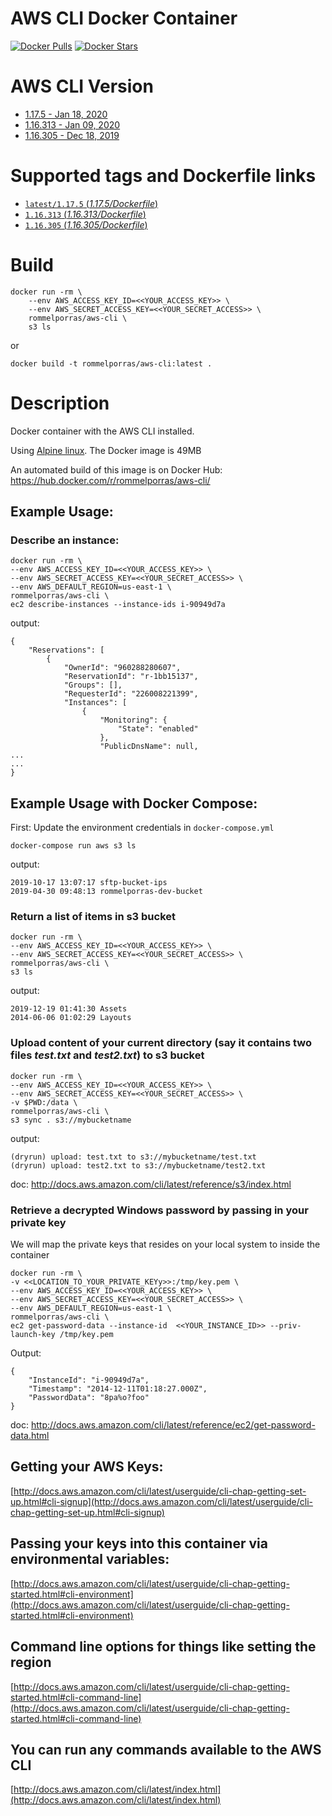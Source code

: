# AWS CLI Docker Container
[![Docker Pulls](https://img.shields.io/docker/pulls/rommelporras/aws-cli.svg)](https://hub.docker.com/r/rommelporras/aws-cli/)
[![Docker Stars](https://img.shields.io/docker/stars/rommelporras/aws-cli.svg)](https://hub.docker.com/r/rommelporras/aws-cli/)

# AWS CLI Version

* [1.17.5 - Jan 18, 2020](https://github.com/aws/aws-cli/releases/tag/1.17.5)
* [1.16.313 - Jan 09, 2020](https://github.com/aws/aws-cli/releases/tag/1.16.313)
* [1.16.305 - Dec 18, 2019](https://github.com/aws/aws-cli/releases/tag/1.16.305)

# Supported tags and Dockerfile links

- [`latest/1.17.5` (*1.17.5/Dockerfile*)](https://github.com/rommelporras/aws-cli/tree/master/1.17.5)
- [`1.16.313` (*1.16.313/Dockerfile*)](https://github.com/rommelporras/aws-cli/tree/master/1.16.313)
- [`1.16.305` (*1.16.305/Dockerfile*)](https://github.com/rommelporras/aws-cli/tree/master/1.16.305)

# Build
```
docker run -rm \
    --env AWS_ACCESS_KEY_ID=<<YOUR_ACCESS_KEY>> \
    --env AWS_SECRET_ACCESS_KEY=<<YOUR_SECRET_ACCESS>> \
    rommelporras/aws-cli \
    s3 ls
```
or
```
docker build -t rommelporras/aws-cli:latest .
```
# Description

Docker container with the AWS CLI installed.

Using [Alpine linux](https://hub.docker.com/_/alpine/). The Docker image is 49MB

An automated build of this image is on Docker Hub: https://hub.docker.com/r/rommelporras/aws-cli/

## Example Usage:

### Describe an instance:

    docker run -rm \
    --env AWS_ACCESS_KEY_ID=<<YOUR_ACCESS_KEY>> \
    --env AWS_SECRET_ACCESS_KEY=<<YOUR_SECRET_ACCESS>> \
    --env AWS_DEFAULT_REGION=us-east-1 \
    rommelporras/aws-cli \
    ec2 describe-instances --instance-ids i-90949d7a

output:

    {
        "Reservations": [
            {
                "OwnerId": "960288280607",
                "ReservationId": "r-1bb15137",
                "Groups": [],
                "RequesterId": "226008221399",
                "Instances": [
                    {
                        "Monitoring": {
                            "State": "enabled"
                        },
                        "PublicDnsName": null,
    ...
    ...
    }

## Example Usage with Docker Compose:
First: Update the environment credentials in `docker-compose.yml`

`docker-compose run aws s3 ls`

output:

    2019-10-17 13:07:17 sftp-bucket-ips
    2019-04-30 09:48:13 rommelporras-dev-bucket



### Return a list of items in s3 bucket

    docker run -rm \
    --env AWS_ACCESS_KEY_ID=<<YOUR_ACCESS_KEY>> \
    --env AWS_SECRET_ACCESS_KEY=<<YOUR_SECRET_ACCESS>> \
    rommelporras/aws-cli \
    s3 ls

output:

    2019-12-19 01:41:30 Assets
    2014-06-06 01:02:29 Layouts

### Upload content of your current directory (say it contains two files _test.txt_ and _test2.txt_) to s3 bucket

    docker run -rm \
    --env AWS_ACCESS_KEY_ID=<<YOUR_ACCESS_KEY>> \
    --env AWS_SECRET_ACCESS_KEY=<<YOUR_SECRET_ACCESS>> \
    -v $PWD:/data \
    rommelporras/aws-cli \
    s3 sync . s3://mybucketname

output:

    (dryrun) upload: test.txt to s3://mybucketname/test.txt
    (dryrun) upload: test2.txt to s3://mybucketname/test2.txt

doc: http://docs.aws.amazon.com/cli/latest/reference/s3/index.html

### Retrieve a decrypted Windows password by passing in your private key
We will map the private keys that resides on your local system to inside the container

    docker run -rm \
    -v <<LOCATION_TO_YOUR_PRIVATE_KEYy>>:/tmp/key.pem \
    --env AWS_ACCESS_KEY_ID=<<YOUR_ACCESS_KEY>> \
    --env AWS_SECRET_ACCESS_KEY=<<YOUR_SECRET_ACCESS>> \
    --env AWS_DEFAULT_REGION=us-east-1 \
    rommelporras/aws-cli \
    ec2 get-password-data --instance-id  <<YOUR_INSTANCE_ID>> --priv-launch-key /tmp/key.pem

Output:

    {
        "InstanceId": "i-90949d7a",
        "Timestamp": "2014-12-11T01:18:27.000Z",
        "PasswordData": "8pa%o?foo"
    }

doc: http://docs.aws.amazon.com/cli/latest/reference/ec2/get-password-data.html

## Getting your AWS Keys:

[http://docs.aws.amazon.com/cli/latest/userguide/cli-chap-getting-set-up.html#cli-signup](http://docs.aws.amazon.com/cli/latest/userguide/cli-chap-getting-set-up.html#cli-signup)

## Passing your keys into this container via environmental variables:

[http://docs.aws.amazon.com/cli/latest/userguide/cli-chap-getting-started.html#cli-environment](http://docs.aws.amazon.com/cli/latest/userguide/cli-chap-getting-started.html#cli-environment)

## Command line options for things like setting the region

[http://docs.aws.amazon.com/cli/latest/userguide/cli-chap-getting-started.html#cli-command-line](http://docs.aws.amazon.com/cli/latest/userguide/cli-chap-getting-started.html#cli-command-line)

## You can run any commands available to the AWS CLI

[http://docs.aws.amazon.com/cli/latest/index.html](http://docs.aws.amazon.com/cli/latest/index.html)